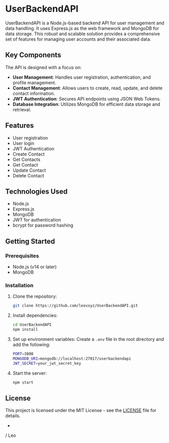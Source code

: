 # UserBackendAPI

UserBackendAPI is a Node.js-based backend API for user management and data handling. It uses Express.js as the web framework and MongoDB for data storage. This robust and scalable solution provides a comprehensive set of features for managing user accounts and their associated data.

## Key Components

The API is designed with a focus on:

- **User Management**: Handles user registration, authentication, and profile management.
- **Contact Management**: Allows users to create, read, update, and delete contact information.
- **JWT Authentication**: Secures API endpoints using JSON Web Tokens.
- **Database Integration**: Utilizes MongoDB for efficient data storage and retrieval.


## Features

- User registration
- User login
- JWT Authentication
- Create Contact
- Get Contacts
- Get Contact
- Update Contact
- Delete Contact

## Technologies Used

- Node.js
- Express.js
- MongoDB
- JWT for authentication
- bcrypt for password hashing

## Getting Started

### Prerequisites

- Node.js (v14 or later)
- MongoDB

### Installation

1. Clone the repository:
   ```bash
   git clone https://github.com/leovxyz/UserBackendAPI.git
   ```

2. Install dependencies:
   ```bash
   cd UserBackendAPI
   npm install
   ```

3. Set up environment variables:
   Create a `.env` file in the root directory and add the following:
   ```bash
   PORT=3000
   MONGODB_URI=mongodb://localhost:27017/userbackendapi
   JWT_SECRET=your_jwt_secret_key
   ```

4. Start the server:
   ```bash
   npm start
   ```

## License

This project is licensed under the MIT License - see the [LICENSE](LICENSE) file for details.

-

/ Leo